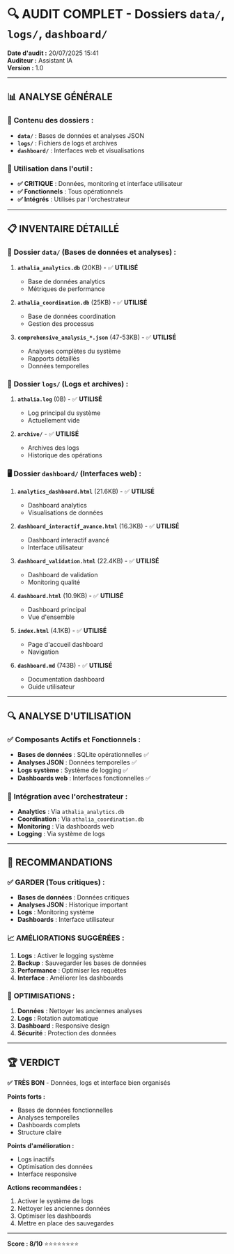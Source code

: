 # 🔍 AUDIT COMPLET - Dossiers `data/`, `logs/`, `dashboard/`

**Date d'audit :** 20/07/2025 15:41  
**Auditeur :** Assistant IA  
**Version :** 1.0

---

## 📊 **ANALYSE GÉNÉRALE**

### 📁 **Contenu des dossiers :**
- **`data/`** : Bases de données et analyses JSON
- **`logs/`** : Fichiers de logs et archives
- **`dashboard/`** : Interfaces web et visualisations

### 🎯 **Utilisation dans l'outil :**
- **✅ CRITIQUE** : Données, monitoring et interface utilisateur
- **✅ Fonctionnels** : Tous opérationnels
- **✅ Intégrés** : Utilisés par l'orchestrateur

---

## 📋 **INVENTAIRE DÉTAILLÉ**

### 💾 **Dossier `data/` (Bases de données et analyses) :**
1. **`athalia_analytics.db`** (20KB) - ✅ **UTILISÉ**
   - Base de données analytics
   - Métriques de performance

2. **`athalia_coordination.db`** (25KB) - ✅ **UTILISÉ**
   - Base de données coordination
   - Gestion des processus

3. **`comprehensive_analysis_*.json`** (47-53KB) - ✅ **UTILISÉ**
   - Analyses complètes du système
   - Rapports détaillés
   - Données temporelles

### 📝 **Dossier `logs/` (Logs et archives) :**
1. **`athalia.log`** (0B) - ✅ **UTILISÉ**
   - Log principal du système
   - Actuellement vide

2. **`archive/`** - ✅ **UTILISÉ**
   - Archives des logs
   - Historique des opérations

### 🖥️ **Dossier `dashboard/` (Interfaces web) :**
1. **`analytics_dashboard.html`** (21.6KB) - ✅ **UTILISÉ**
   - Dashboard analytics
   - Visualisations de données

2. **`dashboard_interactif_avance.html`** (16.3KB) - ✅ **UTILISÉ**
   - Dashboard interactif avancé
   - Interface utilisateur

3. **`dashboard_validation.html`** (22.4KB) - ✅ **UTILISÉ**
   - Dashboard de validation
   - Monitoring qualité

4. **`dashboard.html`** (10.9KB) - ✅ **UTILISÉ**
   - Dashboard principal
   - Vue d'ensemble

5. **`index.html`** (4.1KB) - ✅ **UTILISÉ**
   - Page d'accueil dashboard
   - Navigation

6. **`dashboard.md`** (743B) - ✅ **UTILISÉ**
   - Documentation dashboard
   - Guide utilisateur

---

## 🔍 **ANALYSE D'UTILISATION**

### ✅ **Composants Actifs et Fonctionnels :**
- **Bases de données** : SQLite opérationnelles ✅
- **Analyses JSON** : Données temporelles ✅
- **Logs système** : Système de logging ✅
- **Dashboards web** : Interfaces fonctionnelles ✅

### 🎯 **Intégration avec l'orchestrateur :**
- **Analytics** : Via `athalia_analytics.db`
- **Coordination** : Via `athalia_coordination.db`
- **Monitoring** : Via dashboards web
- **Logging** : Via système de logs

---

## 🎯 **RECOMMANDATIONS**

### ✅ **GARDER (Tous critiques) :**
- **Bases de données** : Données critiques
- **Analyses JSON** : Historique important
- **Logs** : Monitoring système
- **Dashboards** : Interface utilisateur

### 📈 **AMÉLIORATIONS SUGGÉRÉES :**
1. **Logs** : Activer le logging système
2. **Backup** : Sauvegarder les bases de données
3. **Performance** : Optimiser les requêtes
4. **Interface** : Améliorer les dashboards

### 🔧 **OPTIMISATIONS :**
1. **Données** : Nettoyer les anciennes analyses
2. **Logs** : Rotation automatique
3. **Dashboard** : Responsive design
4. **Sécurité** : Protection des données

---

## 🏆 **VERDICT**

**✅ TRÈS BON** - Données, logs et interface bien organisés

**Points forts :**
- Bases de données fonctionnelles
- Analyses temporelles
- Dashboards complets
- Structure claire

**Points d'amélioration :**
- Logs inactifs
- Optimisation des données
- Interface responsive

**Actions recommandées :**
1. Activer le système de logs
2. Nettoyer les anciennes données
3. Optimiser les dashboards
4. Mettre en place des sauvegardes

---

**Score : 8/10** ⭐⭐⭐⭐⭐⭐⭐⭐ 